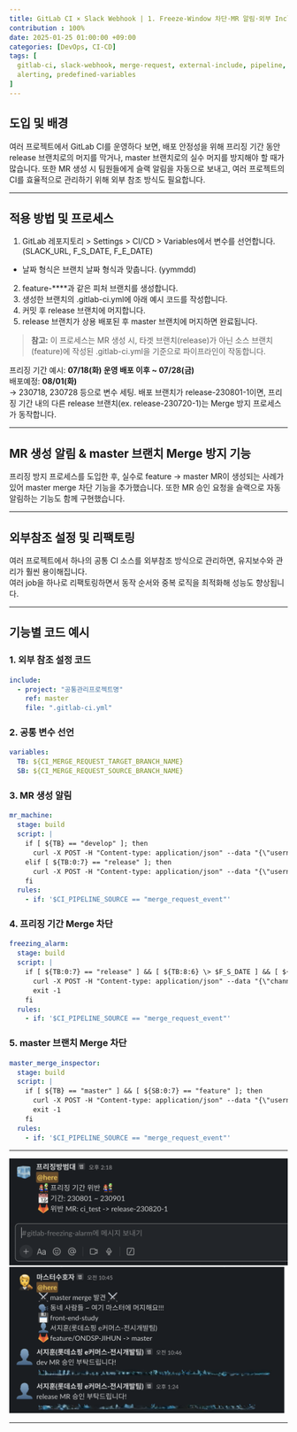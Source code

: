```yaml
---
title: GitLab CI × Slack Webhook | 1. Freeze-Window 차단·MR 알림·외부 Include 자동화
contribution : 100%
date: 2025-01-25 01:00:00 +09:00
categories: [DevOps, CI-CD]
tags: [
  gitlab-ci, slack-webhook, merge-request, external-include, pipeline, bash,
  alerting, predefined-variables
]
---
```




## 도입 및 배경

여러 프로젝트에서 GitLab CI를 운영하다 보면, 배포 안정성을 위해 프리징 기간 동안 release 브랜치로의 머지를 막거나, master 브랜치로의 실수 머지를 방지해야 할 때가 많습니다. 또한 MR 생성 시 팀원들에게 슬랙 알림을 자동으로 보내고, 여러 프로젝트의 CI를 효율적으로 관리하기 위해 외부 참조 방식도 필요합니다.

---

## 적용 방법 및 프로세스

1. GitLab 레포지토리 > Settings > CI/CD > Variables에서 변수를 선언합니다. (SLACK_URL, F_S_DATE, F_E_DATE)
  - 날짜 형식은 브랜치 날짜 형식과 맞춥니다. (yymmdd)
2. feature-****과 같은 피처 브랜치를 생성합니다.
3. 생성한 브랜치의 .gitlab-ci.yml에 아래 예시 코드를 작성합니다.
4. 커밋 후 release 브랜치에 머지합니다.
5. release 브랜치가 상용 배포된 후 master 브랜치에 머지하면 완료됩니다.

> **참고:** 이 프로세스는 MR 생성 시, 타겟 브랜치(release)가 아닌 소스 브랜치(feature)에 작성된 .gitlab-ci.yml을 기준으로 파이프라인이 작동합니다.

프리징 기간 예시: **07/18(화) 운영 배포 이후 ~ 07/28(금)**  
배포예정: **08/01(화)**  
→ 230718, 230728 등으로 변수 세팅. 배포 브랜치가 release-230801-1이면, 프리징 기간 내의 다른 release 브랜치(ex. release-230720-1)는 Merge 방지 프로세스가 동작합니다.

---

## MR 생성 알림 & master 브랜치 Merge 방지 기능

프리징 방지 프로세스를 도입한 후, 실수로 feature → master MR이 생성되는 사례가 있어 master merge 차단 기능을 추가했습니다. 또한 MR 승인 요청을 슬랙으로 자동 알림하는 기능도 함께 구현했습니다.

---

## 외부참조 설정 및 리팩토링

여러 프로젝트에서 하나의 공통 CI 소스를 외부참조 방식으로 관리하면, 유지보수와 관리가 훨씬 용이해집니다.  
여러 job을 하나로 리팩토링하면서 동작 순서와 중복 로직을 최적화해 성능도 향상됩니다.

---


## 기능별 코드 예시

### 1. 외부 참조 설정 코드
```yaml
include:
  - project: "공통관리프로젝트명"
    ref: master
    file: ".gitlab-ci.yml"
```

### 2. 공통 변수 선언
```yaml
variables:
  TB: ${CI_MERGE_REQUEST_TARGET_BRANCH_NAME}
  SB: ${CI_MERGE_REQUEST_SOURCE_BRANCH_NAME}
```

### 3. MR 생성 알림
```yaml
mr_machine:
  stage: build
  script: |
    if [ ${TB} == "develop" ]; then
      curl -X POST -H "Content-type: application/json" --data "{\"username\": \"${GITLAB_USER_NAME}\", \"text\":\"dev MR 승인 부탁드립니다! ${CI_MERGE_REQUEST_PROJECT_URL}/-/merge_requests/${CI_MERGE_REQUEST_IID}\", \"icon_emoji\": \":bust_in_silhouette:\"}" $SLACK_URL
    elif [ ${TB:0:7} == "release" ]; then
      curl -X POST -H "Content-type: application/json" --data "{\"username\": \"${GITLAB_USER_NAME}\", \"text\":\"release MR 승인 부탁드립니다! ${CI_MERGE_REQUEST_PROJECT_URL}/-/merge_requests/${CI_MERGE_REQUEST_IID}\", \"icon_emoji\": \":bust_in_silhouette:\"}" $SLACK_URL
    fi
  rules:
    - if: '$CI_PIPELINE_SOURCE == "merge_request_event"'
```

### 4. 프리징 기간 Merge 차단
```yaml
freezing_alarm:
  stage: build
  script: |
    if [ ${TB:0:7} == "release" ] && [ ${TB:8:6} \> $F_S_DATE ] && [ ${TB:8:6} \< $F_E_DATE ]; then
      curl -X POST -H "Content-type: application/json" --data "{\"channel\": \"#channel\", \"username\": \"프리징방범대\", \"text\":\"<!here> 프리징 기간 위반! ${SB} -> ${TB}\", \"icon_emoji\": \":ice_cube:\"}" $SLACK_URL
      exit -1
    fi
  rules:
    - if: '$CI_PIPELINE_SOURCE == "merge_request_event"'
```

### 5. master 브랜치 Merge 차단
```yaml
master_merge_inspector:
  stage: build
  script: |
    if [ ${TB} == "master" ] && [ ${SB:0:7} == "feature" ]; then
      curl -X POST -H "Content-type: application/json" --data "{\"username\": \"마스터수호자\", \"text\":\"<!here> master merge 발견! ${SB} -> ${TB}\", \"icon_emoji\": \":judge:\"}" $SLACK_URL
      exit -1
    fi
  rules:
    - if: '$CI_PIPELINE_SOURCE == "merge_request_event"'
```

---

![image.png](/assets/img/2025-01-25/2025-01-25-gitlab_ci_1_1.png)
![image.png](/assets/img/2025-01-25/2025-01-25-gitlab_ci_1_2.png)


---